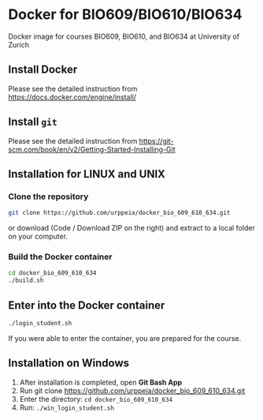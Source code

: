 # Docker for BIO609/BIO610/BIO634
Docker image for courses BIO609, BIO610, and BIO634 at University of Zurich

## Install Docker
Please see the detailed instruction from https://docs.docker.com/engine/install/

## Install `git`
Please see the detailed instruction from https://git-scm.com/book/en/v2/Getting-Started-Installing-Git

## Installation for LINUX and UNIX

### Clone the repository

```bash
git clone https://github.com/urppeia/docker_bio_609_610_634.git
```

or download (Code / Download ZIP on the right) and extract to a local folder on your computer.

### Build the Docker container

```bash
cd docker_bio_609_610_634
./build.sh
```

## Enter into the Docker container

```bash
./login_student.sh
```

If you were able to enter the container, you are prepared for the course.


## Installation on Windows

1. After installation is completed, open **Git Bash App**
2. Run git clone https://github.com/urppeia/docker_bio_609_610_634.git
3. Enter the directory: `cd docker_bio_609_610_634`
4. Run: `./win_login_student.sh`
